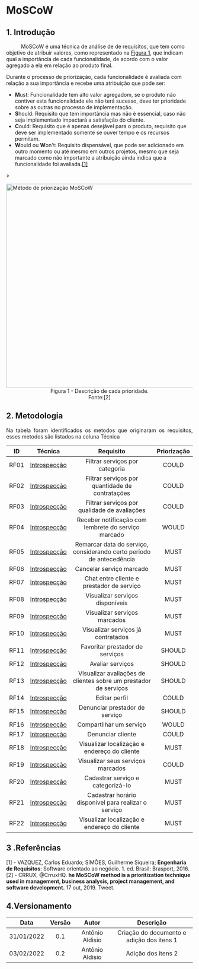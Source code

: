 # MoSCoW

##  1. Introdução

<p style="text-indent: 40px; align="justify"> MoSCoW é uma técnica de análise de de requisitos, que tem como objetivo de atribuir valores, como representado na <a href="#Figura1">Figura 1</a>, que indicam qual a importância de cada funcionalidade, de acordo com o valor agregado a ela em relação ao produto final.  
  
Durante o processo de priorização, cada funcionalidade é avaliada com relação a sua importância e recebe uma atribuição que pode ser:</p>

- **M**ust: Funcionalidade tem alto valor agregadom, se o produto não contiver esta funcionalidade ele não terá sucesso, deve ter prioridade sobre as outras no processo de implementação.
- **S**hould: Requisito que tem importância mas não é essencial, caso não seja implementado impactará a satisfação do cliente.
- **C**ould: Requisito que é apenas desejável para o produto, requisito que deve ser implementado somente se ouver tempo e os recursos permitam.
- **W**ould ou **W**on't: Requisito dispensável, que pode ser adicionado em outro momento ou até mesmo em outros projetos, mesmo que seja marcado como não importante a atribuição ainda indica que a funcionalidade foi avaliada.<a href="#Bibliografia">[1]</a>  

<a id="Figura1">></a>

<img width="550" src="../assets/Images/moscow.png" class="center" alt="Método de priorização MoSCoW">
<figcaption class="center"><center> Figura 1 - Descrição de cada prioridade.<br>Fonte:[2] </center> </figcaption>



## 2. Metodologia
<p align="justify"> 
Na tabela foram identificados os metodos que originaram os requisitos, esses metodos são listados na coluna Técnica
</p>



|  ID  |     Técnica     |                              Requisito                               |         Priorização        |
| :--: | :-------------: | :------------------------------------------------------------------: | :--------------: |
| RF01 | <a href="/introspeccao " >Introspecção</a>  |                    Filtrar serviços por categoria                    | COULD |
| RF02 | <a href="/introspeccao " >Introspecção</a>  |           Filtrar serviços por quantidade de contratações            | COULD |
| RF03 | <a href="/introspeccao " >Introspecção</a>  |             Filtrar serviços por qualidade de avaliações             | COULD |
| RF04 | <a href="/introspeccao " >Introspecção</a>  |         Receber notificação com lembrete do serviço marcado          | WOULD|
| RF05 | <a href="/introspeccao " >Introspecção</a>  | Remarcar data do serviço, considerando certo período de antecedência | MUST | 
| RF06 | <a href="/introspeccao " >Introspecção</a>  |                       Cancelar serviço marcado                       | MUST |
| RF07 | <a href="/introspeccao " >Introspecção</a>  |              Chat entre cliente e prestador de serviço               | MUST |
| RF08 | <a href="/introspeccao " >Introspecção</a>  |                   Visualizar serviços disponíveis                    | MUST |
| RF09 | <a href="/introspeccao " >Introspecção</a>  |                     Visualizar serviços marcados                     | MUST |
| RF10 | <a href="/introspeccao " >Introspecção</a>  |                  Visualizar serviços já contratados                  | MUST |
| RF11 | <a href="/introspeccao " >Introspecção</a>  |                   Favoritar prestador de serviços                    | SHOULD |
| RF12 | <a href="/introspeccao " >Introspecção</a>  |                           Avaliar serviços                           | SHOULD |
| RF13 | <a href="/introspeccao " >Introspecção</a>  |   Visualizar avaliações de clientes sobre um prestador de serviços   | SHOULD |
| RF14 | <a href="/introspeccao " >Introspecção</a>  |                            Editar perfil                             | COULD |
| RF15 | <a href="/introspeccao " >Introspecção</a>  |                    Denunciar prestador de serviço                    | SHOULD |
| RF16 | <a href="/introspeccao " >Introspecção</a>  |                       Compartilhar um serviço                        | WOULD |
| RF17 | <a href="/introspeccao " >Introspecção</a> |                          Denunciar cliente                           | COULD |
| RF18 | <a href="/introspeccao " >Introspecção</a> |             Visualizar localização e endereço do cliente             | MUST |
| RF19 | <a href="/introspeccao " >Introspecção</a> |                  Visualizar seus serviços marcados                   | COULD |
| RF20 | <a href="/introspeccao " >Introspecção</a> |                  Cadastrar serviço e categorizá-lo                   | MUST |
| RF21 | <a href="/introspeccao " >Introspecção</a> |         Cadastrar horário disponivel para realizar o serviço         | MUST |
| RF22 | <a href="/introspeccao " >Introspecção</a> |             Visualizar localização e endereço do cliente             | MUST |





## 3 .Referências  <a id="Bibliografia"></a>

[1] - VAZQUEZ, Carlos Eduardo; SIMÕES, Guilherme Siqueira; **Engenharia de Requisitos**: Software orientado ao negócio. 1. ed. Brasil: Brasport, 2016.  
[2] - CRRUX, @CrruxHQ. **he MoSCoW method is a prioritization technique used in management, business analysis, project management, and software development.** 17 out, 2019. Tweet.


## 4.Versionamento
<center>

|    Data    | Versão |    Autor    |      Descrição       |
| :--------: | :----: | :---------: | :------------------: |
| 31/01/2022|  0.1   | Antônio Aldisio | Criação do documento  e adição dos itens 1 |
| 03/02/2022|  0.2   | Antônio Aldisio | Adição dos itens 2 |


</center>